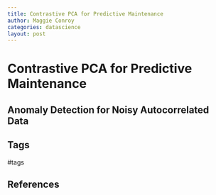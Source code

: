 ```yaml
---
title: Contrastive PCA for Predictive Maintenance
author: Maggie Conroy
categories: datascience
layout: post
---
```


# Contrastive PCA for Predictive Maintenance
## Anomaly Detection for Noisy Autocorrelated Data







## Tags
#tags

## References